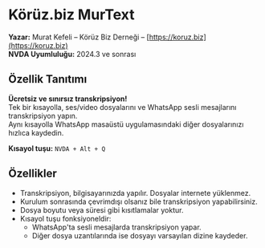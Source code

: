 ﻿# Körüz.biz MurText

**Yazar:** Murat Kefeli – Körüz Biz Derneği – [https://koruz.biz](https://koruz.biz)  
**NVDA Uyumluluğu:** 2024.3 ve sonrası

##  Özellik Tanıtımı

**Ücretsiz ve sınırsız transkripsiyon!**  
Tek bir kısayolla, ses/video dosyalarını ve WhatsApp sesli mesajlarını transkripsiyon yapın.  
Aynı kısayolla WhatsApp masaüstü uygulamasındaki diğer dosyalarınızı hızlıca kaydedin.

**Kısayol tuşu:** `NVDA + Alt + Q`

##  Özellikler

- Transkripsiyon, bilgisayarınızda yapılır. Dosyalar internete yüklenmez.  
- Kurulum sonrasında çevrimdışı olsanız bile transkripsiyon yapabilirsiniz.  
- Dosya boyutu veya süresi gibi kısıtlamalar yoktur.  
- Kısayol tuşu fonksiyoneldir:  
  - WhatsApp'ta sesli mesajlarda transkripsiyon yapar.  
  - Diğer dosya uzantılarında ise dosyayı varsayılan dizine kaydeder.
